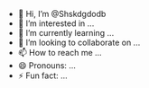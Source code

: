 - 👋 Hi, I’m @Shskdgdodb
- 👀 I’m interested in ...
- 🌱 I’m currently learning ...
- 💞️ I’m looking to collaborate on ...
- 📫 How to reach me ...
- 😄 Pronouns: ...
- ⚡ Fun fact: ...

<!---
Shskdgdodb/Shskdgdodb is a ✨ special ✨ repository because its `README.md` (this file) appears on your GitHub profile.
You can click the Preview link to take a look at your changes.
--->
